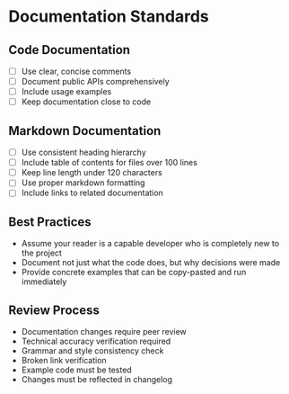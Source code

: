 # Documentation Standards

## Code Documentation
- [ ] Use clear, concise comments
- [ ] Document public APIs comprehensively
- [ ] Include usage examples
- [ ] Keep documentation close to code

## Markdown Documentation
- [ ] Use consistent heading hierarchy
- [ ] Include table of contents for files over 100 lines
- [ ] Keep line length under 120 characters
- [ ] Use proper markdown formatting
- [ ] Include links to related documentation

## Best Practices
- Assume your reader is a capable developer who is completely new to the project
- Document not just what the code does, but why decisions were made
- Provide concrete examples that can be copy-pasted and run immediately

## Review Process
- Documentation changes require peer review
- Technical accuracy verification required
- Grammar and style consistency check
- Broken link verification
- Example code must be tested
- Changes must be reflected in changelog 